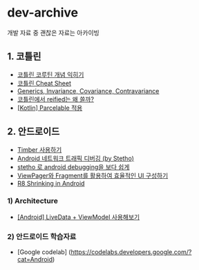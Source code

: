 # dev-archive
개발 자료 중 괜찮은 자료는 아카이빙

## 1. 코틀린
- [코틀린 코루틴 개념 익히기](https://wooooooak.github.io/kotlin/2019/08/25/%EC%BD%94%ED%8B%80%EB%A6%B0-%EC%BD%94%EB%A3%A8%ED%8B%B4-%EA%B0%9C%EB%85%90-%EC%9D%B5%ED%9E%88%EA%B8%B0/)
- [코틀린 Cheat Sheet](https://www.raywenderlich.com/6362971-kotlin-cheat-sheet-and-quick-reference)
- [Generics, Invariance, Covariance, Contravariance](https://codechacha.com/ko/generics-class-function-in-kotlin/)
- [코틀린에서 reified는 왜 쓸까?](https://sungjk.github.io/2019/09/07/kotlin-reified.html)
- [[Kotlin] Parcelable 적용](https://nobase-dev.tistory.com/238)

## 2. 안드로이드
- [Timber 사용하기](https://onemask514.tistory.com/16)
- [Android 네트워크 트래픽 디버깅 (by Stetho)](https://medium.com/@joongwon/android-%EB%84%A4%ED%8A%B8%EC%9B%8C%ED%81%AC-%ED%8A%B8%EB%9E%98%ED%94%BD-%EB%94%94%EB%B2%84%EA%B9%85-bfce67956a56)
- [stetho 로 android debugging을 보다 쉽게](https://medium.com/@sungyong/stetho-%EB%A1%9C-android-debugging%EC%9D%84-%EB%B3%B4%EB%8B%A4-%EC%89%BD%EA%B2%8C-54bb5fa0c6ee)
- [ViewPager와 Fragment를 활용하여 효율적인 UI 구성하기](https://coding-factory.tistory.com/206)
- [R8 Shrinking in Android](https://medium.com/better-programming/r8-shrinking-in-android-27f3edbbad9e)

### 1) Architecture
 - [[Android] LiveData + ViewModel 사용해보기](https://junghun0.github.io/2019/05/22/android-viewmodel/) 
 
### 2) 안드로이드 학습자료
 - [Google codelab] (https://codelabs.developers.google.com/?cat=Android)

